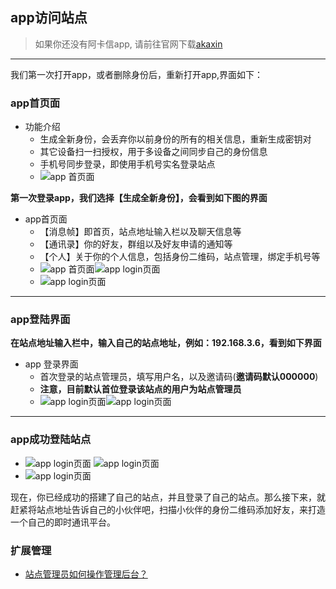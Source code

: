 ## app访问站点

> 如果你还没有阿卡信app, 请前往官网下载[akaxin](https://www.akaxin.com/)

****
我们第一次打开app，或者删除身份后，重新打开app,界面如下：

### app首页面
* 功能介绍
	* 生成全新身份，会丢弃你以前身份的所有的相关信息，重新生成密钥对
	* 其它设备扫一扫授权，用于多设备之间同步自己的身份信息
	* 手机号同步登录，即使用手机号实名登录站点
	* ![app 首页面](./app_pic/start.png)

**第一次登录app，我们选择【生成全新身份】，会看到如下图的界面**

* app首页面
	* 【消息帧】即首页，站点地址输入栏以及聊天信息等
	* 【通讯录】你的好友，群组以及好友申请的通知等
	* 【个人】关于你的个人信息，包括身份二维码，站点管理，绑定手机号等
	* ![app 首页面](./app_pic/first.png)![app login页面](./app_pic/second.png)
	* ![app login页面](./app_pic/third.png)

****

### app登陆界面
**在站点地址输入栏中，输入自己的站点地址，例如：192.168.3.6，看到如下界面**

* app 登录界面
	* 首次登录的站点管理员，填写用户名，以及邀请码(**邀请码默认000000**)
	* **注意，目前默认首位登录该站点的用户为站点管理员**
	* ![app login页面](./app_pic/login.png)![app login页面](./app_pic/set_login_info.png)

****

### app成功登陆站点
* ![app login页面](./app_pic/login_first.png) ![app login页面](./app_pic/login_second.png)
* ![app login页面](./app_pic/login_third.png)

现在，你已经成功的搭建了自己的站点，并且登录了自己的站点。那么接下来，就赶紧将站点地址告诉自己的小伙伴吧，扫描小伙伴的身份二维码添加好友，来打造一个自己的即时通讯平台。

### 扩展管理
* [站点管理员如何操作管理后台？](https://github.com/akaxincom/openzaly-admin/blob/master/README.md)

